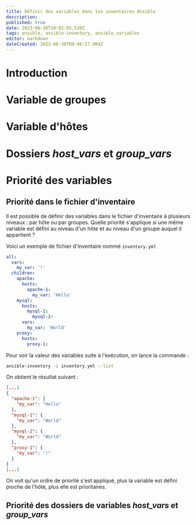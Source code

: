 ```yaml
---
title: Définir des variables dans les inventaires Ansible
description: 
published: true
date: 2023-06-30T10:02:05.530Z
tags: ansible, ansible-inventory, ansible_variables
editor: markdown
dateCreated: 2023-06-30T09:46:27.964Z
---
```


# Introduction

# Variable de groupes
# Variable d'hôtes
# Dossiers *host_vars* et *group_vars*
# Priorité des variables
## Priorité dans le fichier d'inventaire
Il est possible de définir des variables dans le fichier d'inventaire à plusieurs niveaux : par hôte ou par groupes. Quelle priorité s'applique si une même variable est défini au niveau d'un hôte et au niveau d'un groupe auquel il appartient ?

Voici un exemple de fichier d'inventaire nommé `inventory.yml`
```yaml
all:
  vars:
    my_var: '!'
  children:
    apache:
      hosts:
        apache-1:
          my_var: 'Hello'
    mysql:
      hosts:
        mysql-1:
	      mysql-2:
      vars:
        my_var: 'World'
    proxy:
      hosts:
        proxy-1:
```
Pour voir la valeur des variables suite à l'exécution, on lance la commande :
```bash
ansible-inventory -i inventory.yml --list
```
On obtient le résultat suivant :
```json
[...]
{
  "apache-1": {
    "my_var": "Hello"
  },
  "mysql-1": {
    "my_var": "World"
  },
  "mysql-2": {
    "my_var": "World"
  },
  "proxy-1": {
    "my_var": "!"
  }
}
[...]
```

On voit qu'un ordre de priorité s'est appliqué, plus la variable est défini proche de l'hôte, plus elle est prioritaires.

## Priorité des dossiers de variables *host_vars* et *group_vars*


